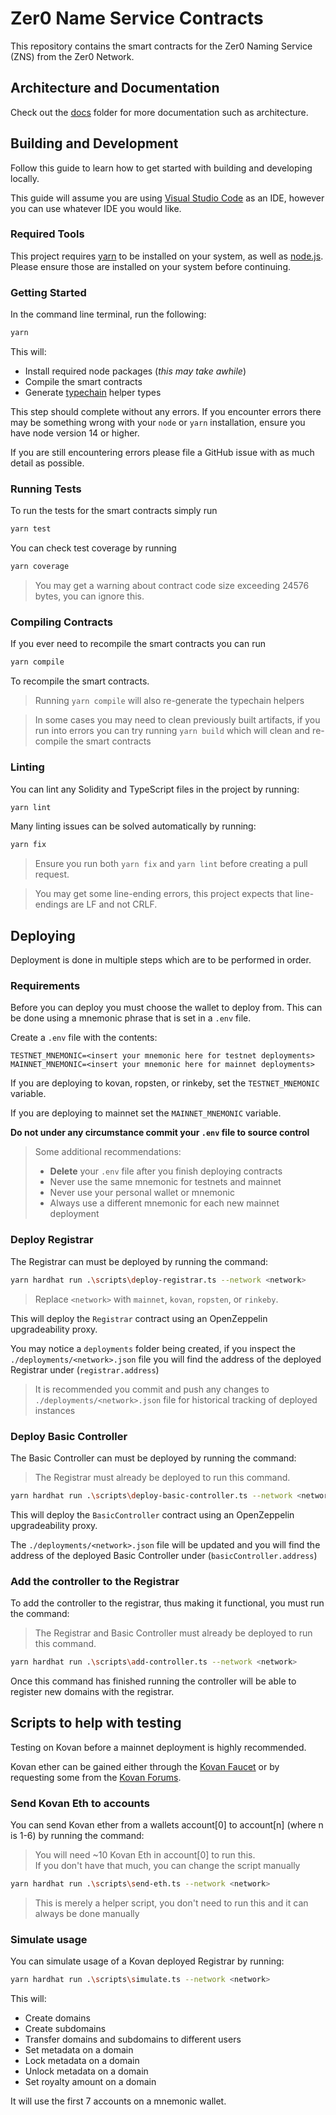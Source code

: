 # Zer0 Name Service Contracts

This repository contains the smart contracts for the Zer0 Naming Service (ZNS) from the Zer0 Network.

## Architecture and Documentation

Check out the [docs](./docs/) folder for more documentation such as architecture.

## Building and Development

Follow this guide to learn how to get started with building and developing locally.

This guide will assume you are using [Visual Studio Code](https://code.visualstudio.com/) as an IDE, however you can use whatever IDE you would like.

### Required Tools

This project requires [yarn](https://yarnpkg.com/) to be installed on your system, as well as [node.js](https://nodejs.org/en/download/).
Please ensure those are installed on your system before continuing.

### Getting Started

In the command line terminal, run the following:

```bash
yarn
```

This will:

- Install required node packages (*this may take awhile*)
- Compile the smart contracts
- Generate [typechain](https://github.com/ethereum-ts/TypeChain) helper types

This step should complete without any errors.
If you encounter errors there may be something wrong with your `node` or `yarn` installation, ensure you have node version 14 or higher.

If you are still encountering errors please file a GitHub issue with as much detail as possible.

### Running Tests

To run the tests for the smart contracts simply run

```bash
yarn test
```

You can check test coverage by running

```bash
yarn coverage
```

> You may get a warning about contract code size exceeding 24576 bytes, you can ignore this.

### Compiling Contracts

If you ever need to recompile the smart contracts you can run

```bash
yarn compile
```

To recompile the smart contracts.

> Running `yarn compile` will also re-generate the typechain helpers

> In some cases you may need to clean previously built artifacts, if you run into errors you can try running `yarn build` which will clean and re-compile the smart contracts

### Linting

You can lint any Solidity and TypeScript files in the project by running:

```bash
yarn lint
```

Many linting issues can be solved automatically by running:

```bash
yarn fix
```

> Ensure you run both `yarn fix` and `yarn lint` before creating a pull request.

> You may get some line-ending errors, this project expects that line-endings are LF and not CRLF.

## Deploying

Deployment is done in multiple steps which are to be performed in order.
### Requirements

Before you can deploy you must choose the wallet to deploy from.
This can be done using a mnemonic phrase that is set in a `.env` file.

Create a `.env` file with the contents:

```env
TESTNET_MNEMONIC=<insert your mnemonic here for testnet deployments>
MAINNET_MNEMONIC=<insert your mnemonic here for mainnet deployments>
```

If you are deploying to kovan, ropsten, or rinkeby, set the `TESTNET_MNEMONIC` variable.

If you are deploying to mainnet set the `MAINNET_MNEMONIC` variable.

**Do not under any circumstance commit your `.env` file to source control**

> Some additional recommendations:  
> - **Delete** your `.env` file after you finish deploying contracts
> - Never use the same mnemonic for testnets and mainnet
> - Never use your personal wallet or mnemonic
> - Always use a different mnemonic for each new mainnet deployment


### Deploy Registrar

The Registrar can must be deployed by running the command:

```bash
yarn hardhat run .\scripts\deploy-registrar.ts --network <network>
```

> Replace `<network>` with `mainnet`, `kovan`, `ropsten`, or `rinkeby`.

This will deploy the `Registrar` contract using an OpenZeppelin upgradeability proxy.

You may notice a `deployments` folder being created, if you inspect the `./deployments/<network>.json` file you will find the address of the deployed Registrar under (`registrar.address`)

> It is recommended you commit and push any changes to `./deployments/<network>.json` file for historical tracking of deployed instances

### Deploy Basic Controller

The Basic Controller can must be deployed by running the command:

> The Registrar must already be deployed to run this command.

```bash
yarn hardhat run .\scripts\deploy-basic-controller.ts --network <network>
```

This will deploy the `BasicController` contract using an OpenZeppelin upgradeability proxy.

The `./deployments/<network>.json` file will be updated and you will find the address of the deployed Basic Controller under (`basicController.address`)

### Add the controller to the Registrar

To add the controller to the registrar, thus making it functional, you must run the command:

> The Registrar and Basic Controller must already be deployed to run this command.

```bash
yarn hardhat run .\scripts\add-controller.ts --network <network>
```

Once this command has finished running the controller will be able to register new domains with the registrar.

## Scripts to help with testing

Testing on Kovan before a mainnet deployment is highly recommended.

Kovan ether can be gained either through the [Kovan Faucet](https://github.com/kovan-testnet/faucet) or by requesting some from the [Kovan Forums](https://forum.poa.network/c/kovan-testnet/62).

### Send Kovan Eth to accounts

You can send Kovan ether from a wallets account[0] to account[n] (where n is 1-6) by running the command:

> You will need ~10 Kovan Eth in account[0] to run this.  
> If you don't have that much, you can change the script manually

```bash
yarn hardhat run .\scripts\send-eth.ts --network <network>
```

> This is merely a helper script, you don't need to run this and it can always be done manually

### Simulate usage

You can simulate usage of a Kovan deployed Registrar by running:

```bash
yarn hardhat run .\scripts\simulate.ts --network <network>
```

This will:
- Create domains
- Create subdomains
- Transfer domains and subdomains to different users
- Set metadata on a domain
- Lock metadata on a domain
- Unlock metadata on a domain
- Set royalty amount on a domain

It will use the first 7 accounts on a mnemonic wallet.
